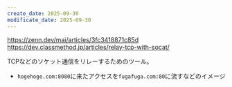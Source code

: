 ```yaml
---
create_date: 2025-09-30
modificate_date: 2025-09-30
---
```

<https://zenn.dev/mai/articles/3fc3418871c85d>  
<https://dev.classmethod.jp/articles/relay-tcp-with-socat/>

TCPなどのソケット通信をリレーするためのツール。

* `hogehoge.com:8080`に来たアクセスを`fugafuga.com:80`に流すなどのイメージ